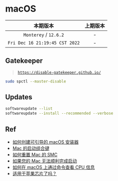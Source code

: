 # macOS


|本期版本|上期版本
|:---:|:---:
`Monterey` / `12.6.2`| - 
`Fri Dec 16 21:19:45 CST 2022` |  -

## Gatekeeper

> [`https://disable-gatekeeper.github.io/`](https://disable-gatekeeper.github.io/)

```bash
sudo spctl --master-disable
```

## Updates

```bash
softwareupdate --list
softwareupdate --install --recommended --verbose
```


## Ref

* [如何创建可引导的 macOS 安装器](https://support.apple.com/zh-cn/HT201372)
* [Mac 的启动组合键](https://support.apple.com/zh-cn/HT201255)
* [如何重置 Mac 的 SMC](https://support.apple.com/zh-cn/HT201295)
* [如果您的 Mac 无法顺利完成启动](https://support.apple.com/zh-cn/HT204156)
* [如何在 macOS 上通过命令查看 CPU 信息](https://blog.meow.page/archives/get-cpu-info-via-command-line-in-mac-os-x/)
* [适用于苹果芯片了吗？](https://isapplesiliconready.com/zh)